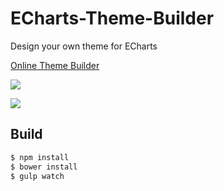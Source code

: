 # ECharts-Theme-Builder

Design your own theme for ECharts

[Online Theme Builder](http://echarts.baidu.com/theme-builder/)

![](https://raw.githubusercontent.com/Ovilia/ECharts-Theme-Builder/master/assets/essos.png)

![](https://raw.githubusercontent.com/Ovilia/ECharts-Theme-Builder/master/assets/wonderland.png)

## Build

```bash
$ npm install
$ bower install
$ gulp watch
```
